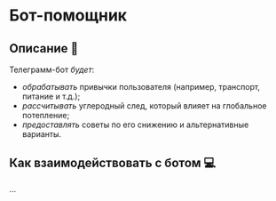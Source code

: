 # Бот-помощник
## Описание 🌵
Телеграмм-бот *будет*:
* *обрабатывать* привычки пользователя (например, транспорт, питание и т.д.);
* *рассчитывать* углеродный след, который влияет на глобальное потепление;
* *предоставлять* советы по его снижению и альтернативные варианты.
## Как взаимодействовать с ботом 💻
...
